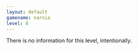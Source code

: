 ```yaml
---
layout: default
gamename: narnia
level: 8
---
```

There is no information for this level, intentionally.
